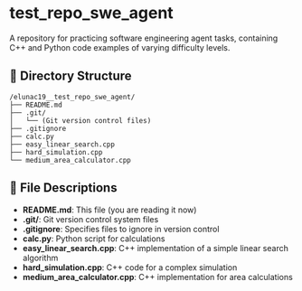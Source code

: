 # test_repo_swe_agent

A repository for practicing software engineering agent tasks, containing C++ and Python code examples of varying difficulty levels.

## 📁 Directory Structure

```
/elunac19__test_repo_swe_agent/
├── README.md
├── .git/
│   └── (Git version control files)
├── .gitignore
├── calc.py
├── easy_linear_search.cpp
├── hard_simulation.cpp
└── medium_area_calculator.cpp
```

## 📄 File Descriptions

- **README.md**: This file (you are reading it now)
- **.git/**: Git version control system files
- **.gitignore**: Specifies files to ignore in version control
- **calc.py**: Python script for calculations
- **easy_linear_search.cpp**: C++ implementation of a simple linear search algorithm
- **hard_simulation.cpp**: C++ code for a complex simulation
- **medium_area_calculator.cpp**: C++ implementation for area calculations